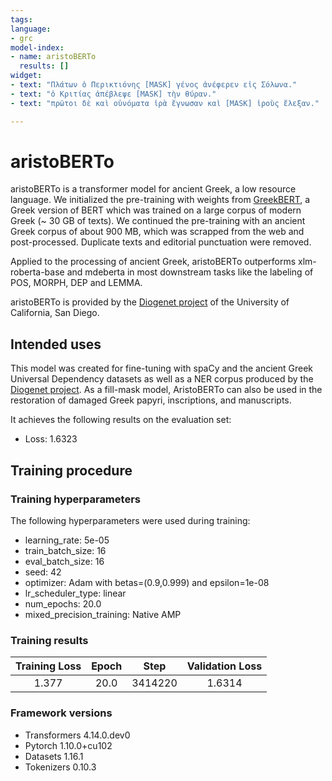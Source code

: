 ```yaml
---
tags:
language:
- grc
model-index:
- name: aristoBERTo
  results: []
widget:
- text: "Πλάτων ὁ Περικτιόνης [MASK] γένος ἀνέφερεν εἰς Σόλωνα."
- text: "ὁ Κριτίας ἀπέβλεψε [MASK] τὴν θύραν."
- text: "πρῶτοι δὲ καὶ οὐνόματα ἱρὰ ἔγνωσαν καὶ [MASK] ἱροὺς ἔλεξαν."

---
```



# aristoBERTo

aristoBERTo is a transformer model for ancient Greek, a low resource  language. We initialized the pre-training with weights from [GreekBERT](https://huggingface.co/nlpaueb/bert-base-greek-uncased-v1), a Greek version of BERT which was trained on a large corpus of modern Greek (~ 30 GB of texts). We continued the pre-training with an ancient Greek corpus of about 900 MB, which was scrapped from the web and post-processed. Duplicate texts and editorial punctuation were removed. 

Applied to the processing of ancient Greek, aristoBERTo outperforms xlm-roberta-base and mdeberta in most downstream tasks like the labeling of POS, MORPH, DEP and LEMMA. 

aristoBERTo is provided by the [Diogenet project](https://diogenet.ucsd.edu) of the University of California, San Diego. 
 

## Intended uses

This model was created for fine-tuning with spaCy and the ancient Greek Universal Dependency datasets as well as a NER corpus produced by the [Diogenet project](https://diogenet.ucsd.edu). As a fill-mask model, AristoBERTo can also be used in the restoration of damaged Greek papyri, inscriptions, and manuscripts. 


It achieves the following results on the evaluation set:
- Loss: 1.6323

## Training procedure

### Training hyperparameters

The following hyperparameters were used during training:
- learning_rate: 5e-05
- train_batch_size: 16
- eval_batch_size: 16
- seed: 42
- optimizer: Adam with betas=(0.9,0.999) and epsilon=1e-08
- lr_scheduler_type: linear
- num_epochs: 20.0
- mixed_precision_training: Native AMP

### Training results

| Training Loss | Epoch | Step    | Validation Loss |
|:-------------:|:-----:|:-------:|:---------------:|
| 1.377         | 20.0  | 3414220 | 1.6314          |


### Framework versions

- Transformers 4.14.0.dev0
- Pytorch 1.10.0+cu102
- Datasets 1.16.1
- Tokenizers 0.10.3
